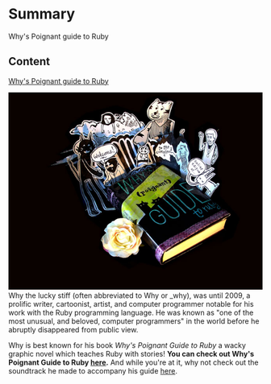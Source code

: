 # Summary

 Why's Poignant guide to Ruby 

## Content

[Why's Poignant guide to
Ruby](http://mislav.uniqpath.com/poignant-guide/)

![Whys\_poignant\_guide.jpg](../files/img/Whys_poignant_guide.jpg
"Whys_poignant_guide.jpg") Why the lucky stiff (often abbreviated to Why
or \_why), was until 2009, a prolific writer, cartoonist, artist, and
computer programmer notable for his work with the Ruby programming
language. He was known as "one of the most unusual, and beloved,
computer programmers" in the world before he abruptly disappeared from
public view.

Why is best known for his book *Why's Poignant Guide to Ruby* a wacky
graphic novel which teaches Ruby with stories\! **You can check out
Why's Poignant Guide to Ruby
[here](http://mislav.uniqpath.com/poignant-guide/).** And while you're
at it, why not check out the soundtrack he made to accompany his guide
[here](http://mislav.uniqpath.com/poignant-guide/soundtrack/).
